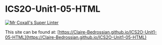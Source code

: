 # ICS2O-Unit1-05-HTML

[![Mr Coxall's Super Linter](https://github.com/Claire-Bedrossian/ICS2O-Unit1-05-HTML/workflows/Mr%20Coxall's%20Super%20Linter/badge.svg)](https://github.com/Claire-Bedrossian/ICS2O-Unit1-05-HTML/actions/)

This site can be found at: [https://Claire-Bedrossian.github.io/ICS2O-Unit1-05-HTML](https://Claire-Bedrossian.github.io/ICS2O-Unit1-05-HTML)

